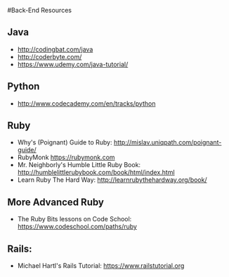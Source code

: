 #Back-End Resources

## Java
- http://codingbat.com/java
- http://coderbyte.com/
- https://www.udemy.com/java-tutorial/

## Python
- http://www.codecademy.com/en/tracks/python

## Ruby
- Why's (Poignant) Guide to Ruby: http://mislav.uniqpath.com/poignant-guide/
- RubyMonk https://rubymonk.com
- Mr. Neighborly's Humble Little Ruby Book: http://humblelittlerubybook.com/book/html/index.html
- Learn Ruby The Hard Way: http://learnrubythehardway.org/book/

## More Advanced Ruby
- The Ruby Bits lessons on Code School: https://www.codeschool.com/paths/ruby

## Rails:
- Michael Hartl's Rails Tutorial: https://www.railstutorial.org